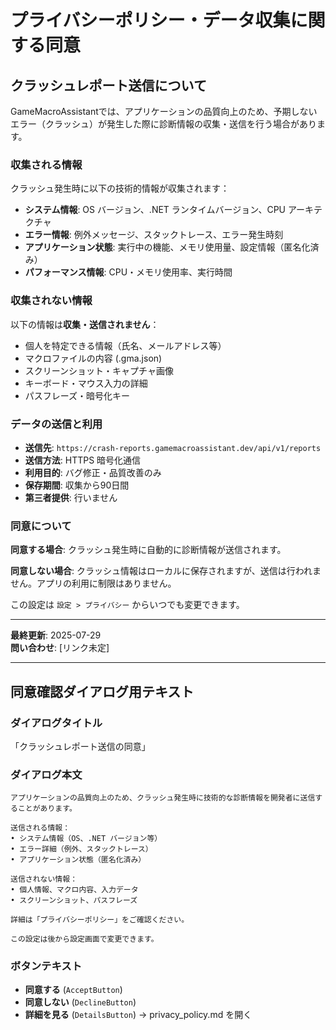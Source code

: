 # プライバシーポリシー・データ収集に関する同意

## クラッシュレポート送信について

GameMacroAssistantでは、アプリケーションの品質向上のため、予期しないエラー（クラッシュ）が発生した際に診断情報の収集・送信を行う場合があります。

### 収集される情報

クラッシュ発生時に以下の技術的情報が収集されます：

- **システム情報**: OS バージョン、.NET ランタイムバージョン、CPU アーキテクチャ
- **エラー情報**: 例外メッセージ、スタックトレース、エラー発生時刻
- **アプリケーション状態**: 実行中の機能、メモリ使用量、設定情報（匿名化済み）
- **パフォーマンス情報**: CPU・メモリ使用率、実行時間

### 収集されない情報

以下の情報は**収集・送信されません**：

- 個人を特定できる情報（氏名、メールアドレス等）
- マクロファイルの内容 (.gma.json)
- スクリーンショット・キャプチャ画像
- キーボード・マウス入力の詳細
- パスフレーズ・暗号化キー

### データの送信と利用

- **送信先**: `https://crash-reports.gamemacroassistant.dev/api/v1/reports`
- **送信方法**: HTTPS 暗号化通信
- **利用目的**: バグ修正・品質改善のみ
- **保存期間**: 収集から90日間
- **第三者提供**: 行いません

### 同意について

**同意する場合**: クラッシュ発生時に自動的に診断情報が送信されます。

**同意しない場合**: クラッシュ情報はローカルに保存されますが、送信は行われません。アプリの利用に制限はありません。

この設定は `設定 > プライバシー` からいつでも変更できます。

---

**最終更新**: 2025-07-29  
**問い合わせ**: [リンク未定]

---

## 同意確認ダイアログ用テキスト

### ダイアログタイトル
「クラッシュレポート送信の同意」

### ダイアログ本文
```
アプリケーションの品質向上のため、クラッシュ発生時に技術的な診断情報を開発者に送信することがあります。

送信される情報：
• システム情報（OS、.NET バージョン等）  
• エラー詳細（例外、スタックトレース）
• アプリケーション状態（匿名化済み）

送信されない情報：
• 個人情報、マクロ内容、入力データ
• スクリーンショット、パスフレーズ

詳細は「プライバシーポリシー」をご確認ください。

この設定は後から設定画面で変更できます。
```

### ボタンテキスト
- **同意する** (`AcceptButton`)
- **同意しない** (`DeclineButton`)  
- **詳細を見る** (`DetailsButton`) → privacy_policy.md を開く